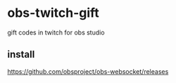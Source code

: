 # obs-twitch-gift
gift codes in twitch for obs studio

## install 
https://github.com/obsproject/obs-websocket/releases
